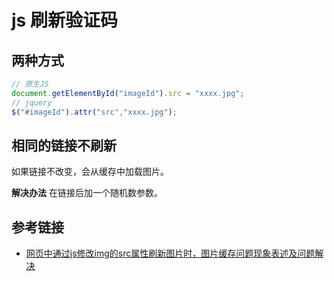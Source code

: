 # js 刷新验证码

## 两种方式

```javascript
// 原生JS
document.getElementById("imageId").src = "xxxx.jpg";
// jquery
$("#imageId").attr("src","xxxx.jpg");
```

## 相同的链接不刷新

如果链接不改变，会从缓存中加载图片。

**解决办法** 在链接后加一个随机数参数。

## 参考链接

- [网页中通过js修改img的src属性刷新图片时，图片缓存问题现象表述及问题解决](http://blog.csdn.net/goodleiwei/article/details/50737548)
